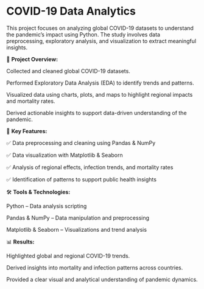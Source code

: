 # COVID-19 Data Analytics

This project focuses on analyzing global COVID-19 datasets to understand the pandemic’s impact using Python. The study involves data preprocessing, exploratory analysis, and visualization to extract meaningful insights.

📌 **Project Overview:**

Collected and cleaned global COVID-19 datasets.

Performed Exploratory Data Analysis (EDA) to identify trends and patterns.

Visualized data using charts, plots, and maps to highlight regional impacts and mortality rates.

Derived actionable insights to support data-driven understanding of the pandemic.

🚀 **Key Features:**

✅ Data preprocessing and cleaning using Pandas & NumPy

✅ Data visualization with Matplotlib & Seaborn

✅ Analysis of regional effects, infection trends, and mortality rates

✅ Identification of patterns to support public health insights

🛠️ **Tools & Technologies:**

Python – Data analysis scripting

Pandas & NumPy – Data manipulation and preprocessing

Matplotlib & Seaborn – Visualizations and trend analysis

📊 **Results:**

Highlighted global and regional COVID-19 trends.

Derived insights into mortality and infection patterns across countries.

Provided a clear visual and analytical understanding of pandemic dynamics.
